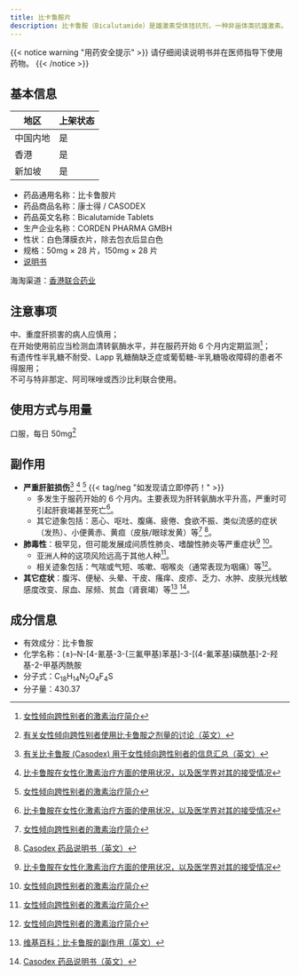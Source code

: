 ```yaml
---
title: 比卡鲁胺片
description: 比卡鲁胺（Bicalutamide）是雄激素受体拮抗剂，一种非甾体类抗雄激素。
---
```


{{< notice warning "用药安全提示" >}}
请仔细阅读说明书并在医师指导下使用药物。
{{< /notice >}}

## 基本信息

| 地区     | 上架状态 |
| -------- | -------- |
| 中国内地 | 是       |
| 香港     | 是       |
| 新加坡   | 是       |

- 药品通用名称：比卡鲁胺片
- 药品商品名称：康士得 / CASODEX
- 药品英文名称：Bicalutamide Tablets
- 生产企业名称：CORDEN PHARMA GMBH
- 性状：白色薄膜衣片，除去包衣后显白色
- 规格：50mg &times; 28 片，150mg &times; 28 片
- [说明书](./bicalutamide_zh.pdf)

海淘渠道：[香港联合药业](https://www.unitedpharmacies.hk/%E6%AF%94%E5%8D%A1%E9%B2%81%E8%83%BA-%E7%AE%80%E4%BD%93.html)

## 注意事项

中、重度肝损害的病人应慎用；  
在开始使用前应当检测血清转氨酶水平，并在服药开始 6 个月内定期监测[^5]；  
有遗传性半乳糖不耐受、Lapp 乳糖酶缺乏症或葡萄糖-半乳糖吸收障碍的患者不得服用；  
不可与特非那定、阿司咪唑或西沙比利联合使用。

## 使用方式与用量

口服，每日 50mg[^1]

## 副作用

- **严重肝脏损伤**[^2] [^3] [^5] {{< tag/neg "如发现请立即停药！" >}}
   + 多发生于服药开始的 6 个月内。主要表现为肝转氨酶水平升高，严重时可引起肝衰竭甚至死亡[^3]。
   + 其它迹象包括：恶心、呕吐、腹痛、疲倦、食欲不振、类似流感的症状（发热）、小便黄赤、黄疸（皮肤/眼球发黄）等[^5] [^6]。
- **肺毒性**：极罕见，但可能发展成间质性肺炎、嗜酸性肺炎等严重症状[^3] [^5]。
   + 亚洲人种的这项风险远高于其他人种[^5]。
   + 相关迹象包括：气喘或气短、咳嗽、咽喉炎（通常表现为咽痛）等[^5]。
- **其它症状**：腹泻、便秘、头晕、干皮、瘙痒、皮疹、乏力、水肿、皮肤光线敏感度改变、尿血、尿频、贫血（肾衰竭）等[^4] [^6]。

## 成分信息

- 有效成分：比卡鲁胺
- 化学名称：(±)–N-[4-氰基-3-(三氟甲基)苯基]-3-[(4-氟苯基)磺酰基]-2-羟基-2-甲基丙酰胺
- 分子式：C<sub>18</sub>H<sub>14</sub>N<sub>2</sub>O<sub>4</sub>F<sub>4</sub>S
- 分子量：430.37

[^1]: [有关女性倾向跨性别者使用比卡鲁胺之剂量的讨论（英文）](https://transfemscience.org/articles/bica-dosage/)
[^2]: [有关比卡鲁胺 (Casodex) 用于女性倾向跨性别者的信息汇总（英文）](https://transfemscience.org/articles/bica-info/#risks-of-bicalutamide)
[^3]: [比卡鲁胺在女性化激素治疗方面的使用状况，以及医学界对其的接受情况](https://tfsci.mtf.wiki/articles/bica-adoption.html)
[^4]: [维基百科：比卡鲁胺的副作用（英文）](https://en.wikipedia.org/wiki/Side_effects_of_bicalutamide)
[^5]: [女性倾向跨性别者的激素治疗简介](https://tfsci.mtf.wiki/articles/transfem-intro.html#比卡鲁胺)
[^6]: [Casodex 药品说明书（英文）](https://www.accessdata.fda.gov/drugsatfda_docs/label/2017/020498s028lbl.pdf)